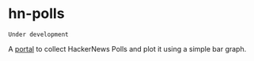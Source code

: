 hn-polls
========
`Under development`

A [portal](http://hn-polls.herokuapp.com/) to collect HackerNews Polls and plot it using a simple bar graph.



